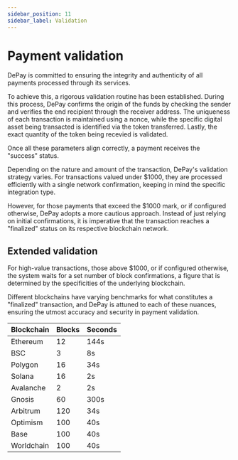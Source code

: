```yaml
---
sidebar_position: 11
sidebar_label: Validation
---
```


# Payment validation

DePay is committed to ensuring the integrity and authenticity of all payments processed through its services.

To achieve this, a rigorous validation routine has been established.
During this process, DePay confirms the origin of the funds by checking the sender and verifies the end recipient through the receiver address.
The uniqueness of each transaction is maintained using a nonce, while the specific digital asset being transacted is identified via the token transferred.
Lastly, the exact quantity of the token being recevied is validated.

Once all these parameters align correctly, a payment receives the "success" status.

Depending on the nature and amount of the transaction, DePay's validation strategy varies.
For transactions valued under $1000, they are processed efficiently with a single network confirmation, keeping in mind the specific integration type.

However, for those payments that exceed the $1000 mark, or if configured otherwise, DePay adopts a more cautious approach.
Instead of just relying on initial confirmations, it is imperative that the transaction reaches a "finalized" status on its respective blockchain network.

## Extended validation

For high-value transactions, those above $1000, or if configured otherwise, the system waits for a set number of block confirmations, a figure that is determined by the specificities of the underlying blockchain.

Different blockchains have varying benchmarks for what constitutes a "finalized" transaction, and DePay is attuned to each of these nuances, ensuring the utmost accuracy and security in payment validation.

| Blockchain | Blocks | Seconds |
|------------|--------|---------|
| Ethereum   | 12     | 144s    |
| BSC        | 3      | 8s      |
| Polygon    | 16     | 34s     |
| Solana     | 16     | 2s      |
| Avalanche  | 2      | 2s      |
| Gnosis     | 60     | 300s    |
| Arbitrum   | 120    | 34s     |
| Optimism   | 100    | 40s     |
| Base       | 100    | 40s     |
| Worldchain | 100    | 40s     |
